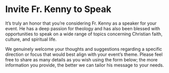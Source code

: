 # Invite Fr. Kenny to Speak

It’s truly an honor that you’re considering Fr. Kenny as a speaker for your event. He has a deep passion for theology and has also been blessed with opportunities to speak on a wide range of topics concerning Christian faith, culture, and spiritual life.

We genuinely welcome your thoughts and suggestions regarding a specific direction or focus that would best align with your event’s theme. Please feel free to share as many details as you wish using the form below; the more information you provide, the better we can tailor his message to your needs.
